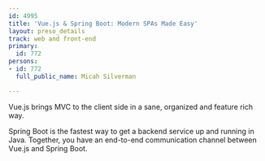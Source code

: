 ```yaml
---
id: 4995
title: 'Vue.js & Spring Boot: Modern SPAs Made Easy'
layout: preso_details
track: web and front-end
primary:
  id: 772
persons:
- id: 772
  full_public_name: Micah Silverman

---
```

Vue.js brings MVC to the client side in a sane, organized and feature rich way.

Spring Boot is the fastest way to get a backend service up and running in Java. Together, you have an end-to-end communication channel between Vue.js and Spring Boot.